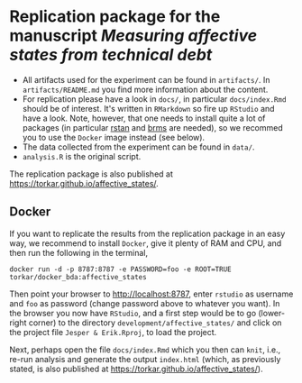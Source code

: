 # Replication package for the manuscript *Measuring affective states from technical debt*

* All artifacts used for the experiment can be found in `artifacts/`. In `artifacts/README.md` you find more information about the content.
* For replication please have a look in `docs/`, in particular `docs/index.Rmd` should be of interest. It's written in `RMarkdown` so fire up `RStudio` and have a look. Note, however, that one needs to install quite a lot of packages (in particular [rstan](https://mc-stan.org/users/interfaces/rstan) and [brms](https://github.com/paul-buerkner/brms) are needed), so we recommed you to use the `Docker` image instead (see below).
* The data collected from the experiment can be found in `data/`.
* `analysis.R` is the original script.

The replication package is also published at <https://torkar.github.io/affective_states/>.

## Docker
If you want to replicate the results from the replication package in an easy way, we recommend to install `Docker`, give it plenty of RAM and CPU, and then run the following in the terminal,

```{bash}
docker run -d -p 8787:8787 -e PASSWORD=foo -e ROOT=TRUE torkar/docker_bda:affective_states
```

Then point your browser to <http://localhost:8787>, enter `rstudio` as username and `foo` as password (change password above to whatever you want). In the browser you now have `RStudio`, and a first step would be to go (lower-right corner) to the directory `development/affective_states/` and click on the project file `Jesper & Erik.Rproj`, to load the project.

Next, perhaps open the file `docs/index.Rmd` which you then can `knit`, i.e., re-run analysis and generate the output `index.html` (which, as previously stated, is also published at <https://torkar.github.io/affective_states/>).
